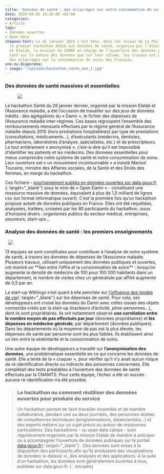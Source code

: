 ```yaml
---
title: 'Données de santé : des éclairages sur notre consommation de soins'
date: 2019-04-05 14:28:00 +02:00
categories:
- Article
tags:
- données ouvertes
- Open data
chapeau-text: Le 26 janvier 2015 s’est tenu, dans les locaux de La Paillasse, à Paris,
  le premier hackathon dédié aux données de santé, organisé par l’Assurance maladie
  et Etalab, la mission du SGMAP en charge de l’ouverture des données publiques. Inédits
  tant sur la nature des données que sur leur volume, les travaux ont permis d’apporter
  des éclairages sur la consommation de soins des Français.
une-ou-diaporama:
- image: "/uploads/hackathon_sante_une_1.jpg"
---
```


### Des données de santé massives et essentielles

<figure class='image-left' style='width: 40%; margin-right: 10px;'><img src="/uploads/hackathon_sante.jpg"/></figure> Le hackathon Santé du 26 janvier dernier, organisé par la mission Etalab et l’Assurance maladie, a été l’occasion de travailler sur des jeux de données inédits : des agrégations du « Damir », le fichier des dépenses de l’Assurance maladie inter-régimes. Ces bases regroupent l’ensemble des remboursements mensuels effectués par le régime général de l’Assurance maladie depuis 2010 (hors prestations hospitalières) par type de prestations (consultations, médicaments…), d’exécutants (médecins, dentistes, pharmaciens, laboratoires d’analyse, spécialistes, etc.) et de prescripteurs. Le tout entièrement « anonymisé », c’est-à-dire qu’il est impossible d’identifier les patients et les médecins. Des données essentielles pour mieux comprendre notre système de santé et notre consommation de soins. Leur ouverture est « un mouvement incontournable » a insisté Marisol Touraine, ministre des Affaires sociales, de la Santé et des Droits des femmes, en marge du hackathon.

Ces fichiers - [prochainement publiés en données ouvertes sur data.gouv.fr ](https://www.data.gouv.fr/fr/organizations/caisse-nationale-de-l-assurance-maladie-des-travailleurs-salaries/){: target="_blank"} sous le nom de « Open Damir » - constituent une ressource massive de données, équivalant à plus de 1,5 milliard de lignes csv (un format informatique ouvert). C’est la première fois qu’un hackathon propose autant de données publiques en France. Elles ont été requêtées, analysées, traitées, croisées par les 80 participants du hackathon, issus d’horizons divers : organismes publics du secteur médical, entreprises, assureurs, start-ups…

 

### Analyse des données de santé : les premiers enseignements

<figure class='image-right' style='width: 40%; margin-left: 10px;'><img src="/uploads/hackathon_sante2.jpg"/></figure> 13 équipes se sont constituées pour contribuer à l’analyse de notre système de santé, à travers les données de dépenses de l’Assurance maladie.  Plusieurs travaux, utilisant uniquement des données publiques et ouvertes, ont montré un **lien entre l’offre et la consommation de soins** : lorsqu’on augmente la densité de médecins de 100 pour 100 000 habitants dans un département, le nombre de visites chez un généraliste par affilié augmente de 0,5 par an.

La start-up Withings s’est quant à elle penchée sur [l’influence des modes de vie](https://blog.withings.com/2015/01/30/withings-participe-au-hackathon-lassurance-maladie-etalab/){: target="_blank"} sur les dépenses de santé. Pour cela, ses développeurs ont croisé les données du Damir avec celles issues des objets connectés créés par la start-up (trackeurs d’activité, pèse-personnes…), dont ils sont propriétaires. Ils ont notamment observé **une corrélation entre le nombre moyen de pas effectués par jour** (données propriétaires) et **les dépenses en médecine générale**, par département (données publiques). Dans les départements où la moyenne de pas est la plus élevée, les dépenses de santé par personne sont les plus faibles. Ils établissent ainsi un lien entre la sédentarité et la consommation de soins.

Une autre équipe de développeurs a travaillé sur **l’anonymisation des données**, une problématique essentielle en ce qui concerne les données de santé. Elle a tenté de la « craquer », pour vérifier qu’il n’y avait aucun risque de ré-identification directe ou indirecte des personnes concernées.  Elle complétait des tests préalables à l’ouverture des données de santé effectués par la CNAMTS. Pour cette équipe, l’échec a été un succès : aucune ré-identification n’a été possible.

 


>### Le hackathon ou comment réutiliser des données ouvertes pour produire du service
>
>Un hackathon permet de faire travailler ensemble et de manière collaborative, pendant une ou deux journées, des personnes dotées de compétences techniques (programmateurs, datascientists…) et des experts métiers sur un sujet précis ou autour de ressources particulières. Des hackathons – ou open data camps - sont régulièrement organisés par la mission Etalab de manière à anticiper ou à accompagner l’ouverture de données publiques sur le portail [data.gouv.fr](https://www.data.gouv.fr/fr/){: target="_blank"} . Des données sont mises à la disposition des participants afin qu’ils produisent des visualisations de données (« dataviz »), des analyses et des applications. A la suite d’un hackathon, les données sont généralement ouvertes à tous, publiées sur data.gouv.fr.
{: .encadre}